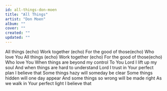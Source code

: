 ```yaml
---
id: all-things-don-moen
title: "All Things"
artist: "Don Moen"
album: ""
cover: ""
created: ""
updated: ""
---
```


All things (echo)
Work together (echo)
For the good of those(echo)
Who love You
All things (echo)
Work together (echo)
For the good of those(echo)
Who love You
When things are beyond my control
To You Lord I lift up my soul
And when things are hard to understand
Lord I trust in Your perfect plan
I believe that
Some things hazy will someday be clear
Some things hidden will one day appear
And some things so wrong will be made right
As we walk in Your perfect light
I believe that
